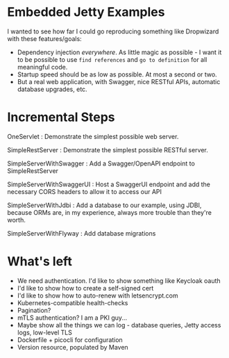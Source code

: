 # Embedded Jetty Examples

I wanted to see how far I could go reproducing something like Dropwizard with these features/goals:

- Dependency injection *everywhere*.  As little magic as possible - I want it to be possible to use
  `find references` and `go to definition` for all meaningful code.
- Startup speed should be as low as possible.  At most a second or two.
- But a real web application, with Swagger, nice RESTful APIs, automatic database upgrades, etc.

# Incremental Steps
OneServlet
: Demonstrate the simplest possible web server.

SimpleRestServer
: Demonstrate the simplest possible RESTful server.

SimpleServerWithSwagger
: Add a Swagger/OpenAPI endpoint to SimpleRestServer

SimpleServerWithSwaggerUI
: Host a SwaggerUI endpoint and add the necessary CORS headers to allow it to access our API

SimpleServerWithJdbi
: Add a database to our example, using JDBI, because ORMs are, in my experience, always more
  trouble than they're worth.

SimpleServerWithFlyway
: Add database migrations

# What's left

- We need authentication.  I'd like to show something like Keycloak oauth
- I'd like to show how to create a self-signed cert
- I'd like to show how to auto-renew with letsencrypt.com
- Kubernetes-compatible health-checks
- Pagination?
- mTLS authentication?  I am a PKI guy...
- Maybe show all the things we can log - database queries, Jetty access logs, low-level TLS
- Dockerfile + picocli for configuration
- Version resource, populated by Maven
